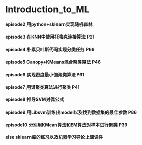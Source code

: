 # Introduction_to_ML
#### episode2 用python+sklearn实现随机森林
#### episode3 在KNN中使用托梅克连接算法 P21
#### episode4 朴素贝叶斯代码实现分类任务 P66
#### episode5 Canopy+KMeans混合聚类算法 P46
#### episode6 实现密度最小值聚类算法 P61
#### episode7 用谱聚类算法进行聚类 P41
#### episode8 推导SVM对偶公式
#### episode9 用Libsvm训练出model以及找到数据集的最佳参数 P86
#### episode10 分别用KMean算法和EM算法对样本进行聚类 P39
#### else sklearn库的练习以及机器学习导论上课课件
